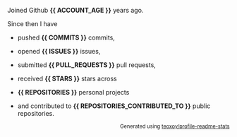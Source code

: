 Joined Github **{{ ACCOUNT_AGE }}** years ago.

Since then I have 

- pushed **{{ COMMITS }}** commits, 

- opened **{{ ISSUES }}** issues, 

- submitted **{{ PULL_REQUESTS }}** pull requests, 

- received **{{ STARS }}** stars across 

- **{{ REPOSITORIES }}** personal projects 

- and contributed to **{{ REPOSITORIES_CONTRIBUTED_TO }}** public repositories.


<p align="right"><sub>Generated using <a href="https://github.com/marketplace/actions/profile-readme-stats">teoxoy/profile-readme-stats</a></sub></p>
